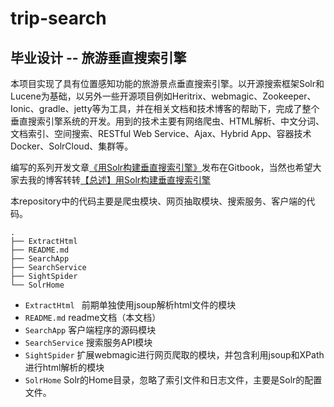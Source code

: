# trip-search

## 毕业设计 -- 旅游垂直搜索引擎

本项目实现了具有位置感知功能的旅游景点垂直搜索引擎。以开源搜索框架Solr和Lucene为基础，以另外一些开源项目例如Heritrix、webmagic、Zookeeper、Ionic、gradle、jetty等为工具，并在相关文档和技术博客的帮助下，完成了整个垂直搜索引擎系统的开发。用到的技术主要有网络爬虫、HTML解析、中文分词、文档索引、空间搜索、RESTful Web Service、Ajax、Hybrid App、容器技术Docker、SolrCloud、集群等。


编写的系列开发文章[《用Solr构建垂直搜索引擎》](https://www.gitbook.com/book/fliaping/create-your-vertical-search-engine-with-solr/details)发布在Gitbook，当然也希望大家去我的博客转转[【总述】用Solr构建垂直搜索引擎](https://blog.fliaping.com/create-your-vertical-search-engine-with-solr/)



本repository中的代码主要是爬虫模块、网页抽取模块、搜索服务、客户端的代码。

```
.
├── ExtractHtml
├── README.md
├── SearchApp
├── SearchService
├── SightSpider
└── SolrHome
```

* `ExtractHtml `  前期单独使用jsoup解析html文件的模块
* `README.md`  readme文档（本文档）
* `SearchApp`  客户端程序的源码模块
* `SearchService`   搜索服务API模块
* `SightSpider`   扩展webmagic进行网页爬取的模块，并包含利用jsoup和XPath进行html解析的模块
* `SolrHome` Solr的Home目录，忽略了索引文件和日志文件，主要是Solr的配置文件。
